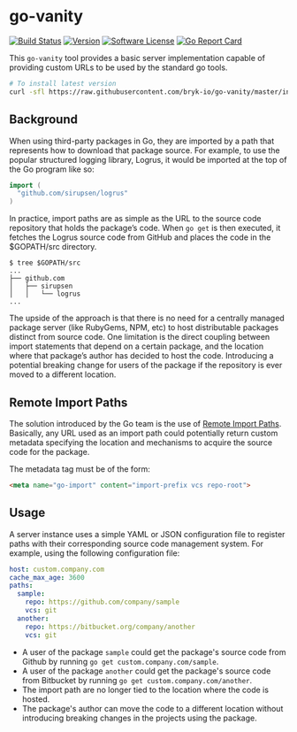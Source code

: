 # go-vanity
[![Build Status](https://drone.bryk.io/api/badges/bryk-io/go-vanity/status.svg)](https://drone.bryk.io/bryk-io/go-vanity)
[![Version](https://img.shields.io/github/tag/bryk-io/go-vanity.svg)](https://github.com/bryk-io/go-vanity/releases)
[![Software License](https://img.shields.io/badge/license-BSD3-red.svg)](LICENSE)
[![Go Report Card](https://goreportcard.com/badge/github.com/bryk-io/go-vanity?style=flat)](https://goreportcard.com/report/github.com/bryk-io/go-vanity)

This `go-vanity` tool provides a basic server implementation capable of providing
custom URLs to be used by the standard go tools.

```bash
# To install latest version
curl -sfl https://raw.githubusercontent.com/bryk-io/go-vanity/master/install.sh | sh -s -- -b /usr/local/bin
```

## Background

When using third-party packages in Go, they are imported by a path that represents
how to download that package source. For example, to use the popular structured 
logging library, Logrus, it would be imported at the top of the Go program like so:

```go
import (
  "github.com/sirupsen/logrus"
)
```

In practice, import paths are as simple as the URL to the source code repository
that holds the package’s code. When `go get` is then executed, it fetches the Logrus
source code from GitHub and places the code in the $GOPATH/src directory.

```
$ tree $GOPATH/src
...
├── github.com
│   ├── sirupsen
│   │   └── logrus
...
```

The upside of the approach is that there is no need for a centrally managed package
server (like RubyGems, NPM, etc) to host distributable packages distinct from
source code. One limitation is the direct coupling between import statements
that depend on a certain package, and the location where that package’s author has
decided to host the code. Introducing a potential breaking change for users of the
package if the repository is ever moved to a different location.

## Remote Import Paths

The solution introduced by the Go team is the use of [Remote Import Paths](https://golang.org/cmd/go/#hdr-Remote_import_paths). Basically, any URL used as an 
import path could potentially return custom metadata specifying the location and
mechanisms to acquire the source code for the package.

The metadata tag must be of the form:

```html
<meta name="go-import" content="import-prefix vcs repo-root">
```

## Usage

A server instance uses a simple YAML or JSON configuration file to register paths
with their corresponding source code management system. For example, using the
following configuration file:

```yaml
host: custom.company.com
cache_max_age: 3600
paths:
  sample:
    repo: https://github.com/company/sample
    vcs: git
  another:
    repo: https://bitbucket.org/company/another
    vcs: git
```

- A user of the package `sample` could get the package's source code from Github
  by running `go get custom.company.com/sample`.
- A user of the package `another` could get the package's source code from Bitbucket
  by running `go get custom.company.com/another`.
- The import path are no longer tied to the location where the code is hosted.
- The package's author can move the code to a different location without introducing
  breaking changes in the projects using the package.